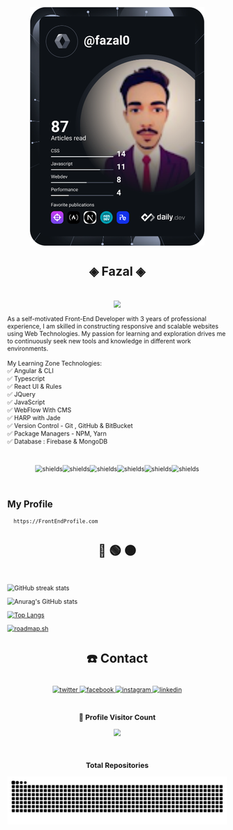 
<p align="center">
<a href="https://www.linkedin.com/in/fazal-ul-rehman/"><img src="https://github.com/FrontEndProfile/FrontEndProfile/blob/main/devcard.svg" width="400" alt="Fazal Ul-Rehman Dev Card"/></a>
</p> 

<h1 id="title" align="center">◈ Fazal ◈</h1>

<br/>
<p align="center">
	<a href="https://github.com/Bouaskaoun">
		<img src="https://readme-typing-svg.herokuapp.com?lines=HTML+CSS+JS;Front+End+Developer;Freelancer;WebFlow%20|%20SpaceSquare%20|%20Coder;Always%20learning%20new%20things&center=true&width=380&height=45">
	</a>
</p>

<p id="description">
	As a self-motivated Front-End Developer with 3 years of professional experience, I am skilled in constructing responsive and scalable websites using Web Technologies. My passion for learning and exploration drives me to continuously seek new tools and knowledge in different work environments. <br/><br/>
My Learning Zone Technologies: <br/>
✅ Angular & CLI <br/>
✅ Typescript <br/>
✅ React UI & Rules <br/>
✅ JQuery <br/>
✅ JavaScript <br/>
✅ WebFlow With CMS <br/>
✅ HARP with Jade <br/>
✅ Version Control - Git , GitHub & BitBucket <br/>
✅ Package Managers - NPM, Yarn <br/>
✅ Database : Firebase & MongoDB <br/>
</p>
<br/>
<p align="center"><img src="https://img.shields.io/badge/HTML5-E34F26?style=for-the-badge&amp;logo=html5&amp;logoColor=white" alt="shields"><img src="https://img.shields.io/badge/CSS3-1572B6?style=for-the-badge&amp;logo=css3&amp;logoColor=white" alt="shields"><img src="https://img.shields.io/badge/Sass-CC6699?style=for-the-badge&amp;logo=sass&amp;logoColor=white" alt="shields"><img src="https://img.shields.io/badge/Bootstrap-563D7C?style=for-the-badge&amp;logo=bootstrap&amp;logoColor=white" alt="shields"><img src="https://img.shields.io/badge/Tailwind_CSS-38B2AC?style=for-the-badge&amp;logo=tailwind-css&amp;logoColor=white" alt="shields"><img src="https://img.shields.io/badge/JavaScript-F7DF1E?style=for-the-badge&amp;logo=javascript&amp;logoColor=black" alt="shields"></p>

   <br>

<h2>My Profile</h2>

```bash
  https://FrontEndProfile.com
```
<h1 align="center">🔴 🟢 🟠</h1>
<br>


![GitHub streak stats](https://github-readme-streak-stats.herokuapp.com/?user=FrontEndProfile&show_icons=true&theme=gruvbox)


![Anurag's GitHub stats](https://github-readme-stats.vercel.app/api?username=FrontEndProfile&show_icons=true&theme=gruvbox)

[![Top Langs](https://github-readme-stats.vercel.app/api/top-langs/?username=FrontEndProfile&layout=compact&theme=gruvbox)](https://github.com/anuraghazra/github-readme-stats)

[![roadmap.sh](https://api.roadmap.sh/v1-badge/wide/64abf08e14678473bb5e7c40?variant=light)](https://roadmap.sh)

<h1 align="center">☎️ Contact</h1>
<br>

<div align="center">
<a href="https://twitter.com/Fazal_Web" target="_blank">
<img src=https://img.shields.io/badge/twitter-%2300acee.svg?&style=for-the-badge&logo=twitter&logoColor=white alt=twitter style="margin-bottom: 5px;" />
</a>
<a href="https://www.facebook.com/FaZal187/" target="_blank">
<img src=https://img.shields.io/badge/facebook-%232E87FB.svg?&style=for-the-badge&logo=facebook&logoColor=white alt=facebook style="margin-bottom: 5px;" />
</a>
<a href="https://www.instagram.com/soft_fazal/" target="_blank">
<img src=https://img.shields.io/badge/instagram-%23000000.svg?&style=for-the-badge&logo=instagram&logoColor=white alt=instagram style="margin-bottom: 5px;" />
</a>
<a href="https://www.linkedin.com/in/fazal-ul-rehman-5a1487208/" target="_blank">
<img src=https://img.shields.io/badge/linkedin-%231E77B5.svg?&style=for-the-badge&logo=linkedin&logoColor=white alt=linkedin style="margin-bottom: 5px;" />
</a>  
</div>  

<br>
  
<div align=center>
  <h3><b>📍 Profile Visitor Count</b></h3>
</div>
    
<!-- retro visitor counter -->  
<p align="center" >   
  <img src="https://profile-counter.glitch.me/FrontEndProfile/count.svg" />  
</p>

   
  <br>
  <div align=center>
  <h3><b>Total Repositories</b></h3>
</div>
  <p align="center" >   
	  <picture>
  <source media="(prefers-color-scheme: dark)" srcset="https://raw.githubusercontent.com/FrontEndProfile/FrontEndProfile/output/github-contribution-grid-snake-dark.svg">
  <source media="(prefers-color-scheme: light)" srcset="https://raw.githubusercontent.com/FrontEndProfile/FrontEndProfile/output/github-contribution-grid-snake.svg">
  <img alt="github contribution grid snake animation" src="https://raw.githubusercontent.com/FrontEndProfile/FrontEndProfile/output/github-contribution-grid-snake.svg">
</picture>
<!--   <img src="https://github.com/FrontEndProfile/FrontEndProfile/blob/output/github-contribution-grid-snake.gif" />   -->
</p>

  

